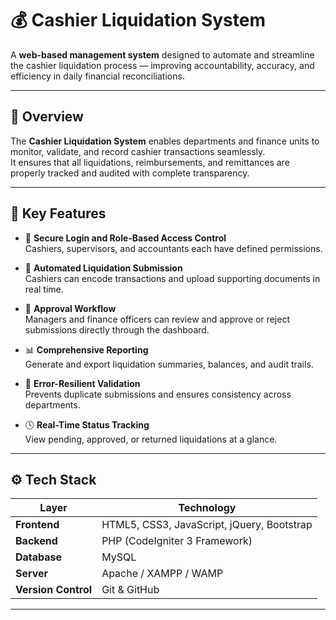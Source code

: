 # 💰 Cashier Liquidation System

A **web-based management system** designed to automate and streamline the cashier liquidation process — improving accountability, accuracy, and efficiency in daily financial reconciliations.

---

## 🚀 Overview

The **Cashier Liquidation System** enables departments and finance units to monitor, validate, and record cashier transactions seamlessly.  
It ensures that all liquidations, reimbursements, and remittances are properly tracked and audited with complete transparency.

---

## 🧩 Key Features

- 🔐 **Secure Login and Role-Based Access Control**  
  Cashiers, supervisors, and accountants each have defined permissions.

- 🧾 **Automated Liquidation Submission**  
  Cashiers can encode transactions and upload supporting documents in real time.

- 💼 **Approval Workflow**  
  Managers and finance officers can review and approve or reject submissions directly through the dashboard.

- 📊 **Comprehensive Reporting**  
  Generate and export liquidation summaries, balances, and audit trails.

- 🧠 **Error-Resilient Validation**  
  Prevents duplicate submissions and ensures consistency across departments.

- 🕓 **Real-Time Status Tracking**  
  View pending, approved, or returned liquidations at a glance.

---

## ⚙️ Tech Stack

| Layer | Technology |
|-------|-------------|
| **Frontend** | HTML5, CSS3, JavaScript, jQuery, Bootstrap |
| **Backend** | PHP (CodeIgniter 3 Framework) |
| **Database** | MySQL |
| **Server** | Apache / XAMPP / WAMP |
| **Version Control** | Git & GitHub |

---

